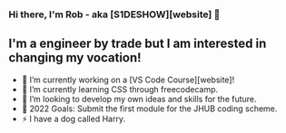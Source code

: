 ### Hi there, I'm Rob - aka [S1DESHOW][website] 👋

## I'm a engineer by trade but I am interested in changing my vocation!
- 🔭 I’m currently working on a [VS Code Course][website]!
- 🌱 I’m currently learning CSS through freecodecamp.
- 👯 I’m looking to develop my own ideas and skills for the future.
- 🥅 2022 Goals: Submit the first module for the JHUB coding scheme.
- ⚡ I have a dog called Harry.